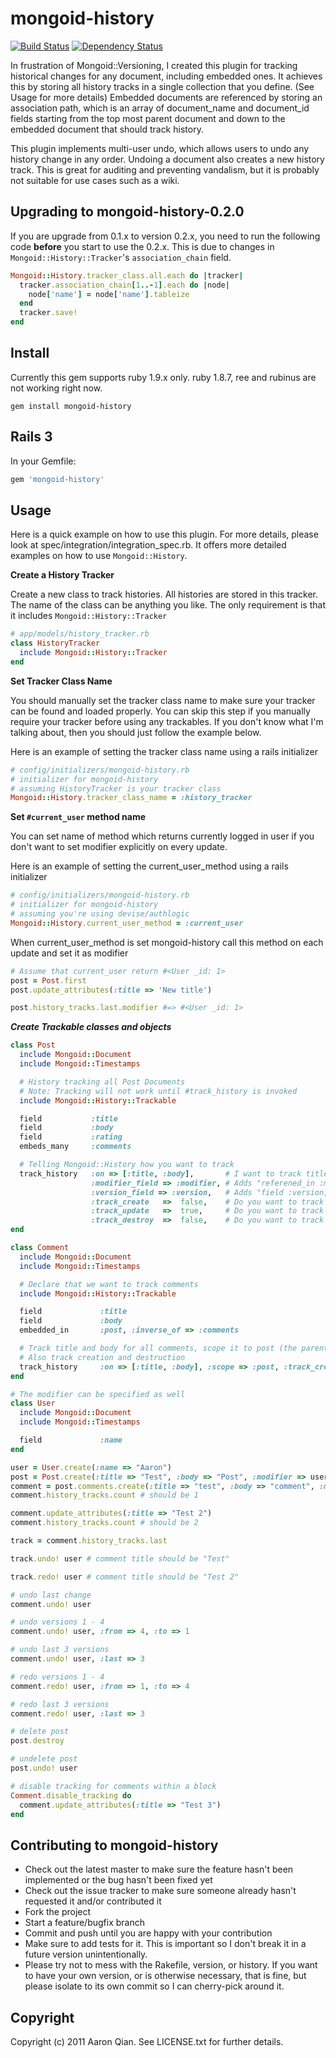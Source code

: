 mongoid-history
===============

[![Build Status](https://secure.travis-ci.org/aq1018/mongoid-history.png?branch=master)](http://travis-ci.org/aq1018/mongoid-history) [![Dependency Status](https://gemnasium.com/aq1018/mongoid-history.png?travis)](https://gemnasium.com/aq1018/mongoid-history)


In frustration of Mongoid::Versioning, I created this plugin for tracking historical changes for any document, including embedded ones. It achieves this by storing all history tracks in a single collection that you define. (See Usage for more details) Embedded documents are referenced by storing an association path, which is an array of document_name and document_id fields starting from the top most parent document and down to the embedded document that should track history.

This plugin implements multi-user undo, which allows users to undo any history change in any order. Undoing a document also creates a new history track. This is great for auditing and preventing vandalism, but it is probably not suitable for use cases such as a wiki.

Upgrading to mongoid-history-0.2.0
----------------------------------

If you are upgrade from 0.1.x to version 0.2.x, you need to run the following code **before** you start to use the 0.2.x. This is due to changes in `Mongoid::History::Tracker`'s `association_chain` field.

```ruby
Mongoid::History.tracker_class.all.each do |tracker|
  tracker.association_chain[1..-1].each do |node|
    node['name'] = node['name'].tableize
  end
  tracker.save!
end
```

Install
-------

Currently this gem supports ruby 1.9.x only. ruby 1.8.7, ree and rubinus are not working right now.

```
gem install mongoid-history
```

Rails 3
-------

In your Gemfile:

```ruby
gem 'mongoid-history'
```

Usage
-----

Here is a quick example on how to use this plugin. For more details, please look at spec/integration/integration_spec.rb. It offers more detailed examples on how to use `Mongoid::History`.

**Create a History Tracker**

Create a new class to track histories. All histories are stored in this tracker. The name of the class can be anything you like. The only requirement is that it includes `Mongoid::History::Tracker`

```ruby
# app/models/history_tracker.rb
class HistoryTracker
  include Mongoid::History::Tracker
end
```

**Set Tracker Class Name**


You should manually set the tracker class name to make sure your tracker can be found and loaded properly. You can skip this step if you manually require your tracker before using any trackables. If you don't know what I'm talking about, then you should just follow the example below.

Here is an example of setting the tracker class name using a rails initializer

```ruby
# config/initializers/mongoid-history.rb
# initializer for mongoid-history
# assuming HistoryTracker is your tracker class
Mongoid::History.tracker_class_name = :history_tracker
```

**Set `#current_user` method name**

You can set name of method which returns currently logged in user if you don't want to set modifier explicitly on every update.

Here is an example of setting the current_user_method using a rails initializer

```ruby
# config/initializers/mongoid-history.rb
# initializer for mongoid-history
# assuming you're using devise/authlogic
Mongoid::History.current_user_method = :current_user
```

When current_user_method is set mongoid-history call this method on each update and set it as modifier

```ruby
# Assume that current_user return #<User _id: 1>
post = Post.first
post.update_attributes(:title => 'New title')

post.history_tracks.last.modifier #=> #<User _id: 1>
```

***Create Trackable classes and objects***

```ruby
class Post
  include Mongoid::Document
  include Mongoid::Timestamps

  # History tracking all Post Documents
  # Note: Tracking will not work until #track_history is invoked
  include Mongoid::History::Trackable

  field           :title
  field           :body
  field           :rating
  embeds_many     :comments

  # Telling Mongoid::History how you want to track
  track_history   :on => [:title, :body],       # I want to track title and body fields only. Default is :all
                  :modifier_field => :modifier, # Adds "referened_in :modifier" to track who made the change. Default is :modifier
                  :version_field => :version,   # Adds "field :version, :type => Integer" to track current version. Default is :version
                  :track_create   =>  false,    # Do you want to track document creation? Default is false
                  :track_update   =>  true,     # Do you want to track document updates? Default is true
                  :track_destroy  =>  false,    # Do you want to track document destruction? Default is false
end

class Comment
  include Mongoid::Document
  include Mongoid::Timestamps

  # Declare that we want to track comments
  include Mongoid::History::Trackable

  field             :title
  field             :body
  embedded_in       :post, :inverse_of => :comments

  # Track title and body for all comments, scope it to post (the parent)
  # Also track creation and destruction
  track_history     :on => [:title, :body], :scope => :post, :track_create => true, :track_destroy => true
end

# The modifier can be specified as well
class User
  include Mongoid::Document
  include Mongoid::Timestamps

  field             :name
end

user = User.create(:name => "Aaron")
post = Post.create(:title => "Test", :body => "Post", :modifier => user)
comment = post.comments.create(:title => "test", :body => "comment", :modifier => user)
comment.history_tracks.count # should be 1

comment.update_attributes(:title => "Test 2")
comment.history_tracks.count # should be 2

track = comment.history_tracks.last

track.undo! user # comment title should be "Test"

track.redo! user # comment title should be "Test 2"

# undo last change
comment.undo! user

# undo versions 1 - 4
comment.undo! user, :from => 4, :to => 1

# undo last 3 versions
comment.undo! user, :last => 3

# redo versions 1 - 4
comment.redo! user, :from => 1, :to => 4

# redo last 3 versions
comment.redo! user, :last => 3

# delete post
post.destroy

# undelete post
post.undo! user

# disable tracking for comments within a block
Comment.disable_tracking do
  comment.update_attributes(:title => "Test 3")
end
```

Contributing to mongoid-history
-------------------------------

* Check out the latest master to make sure the feature hasn't been implemented or the bug hasn't been fixed yet
* Check out the issue tracker to make sure someone already hasn't requested it and/or contributed it
* Fork the project
* Start a feature/bugfix branch
* Commit and push until you are happy with your contribution
* Make sure to add tests for it. This is important so I don't break it in a future version unintentionally.
* Please try not to mess with the Rakefile, version, or history. If you want to have your own version, or is otherwise necessary, that is fine, but please isolate to its own commit so I can cherry-pick around it.

Copyright
---------

Copyright (c) 2011 Aaron Qian. See LICENSE.txt for
further details.

